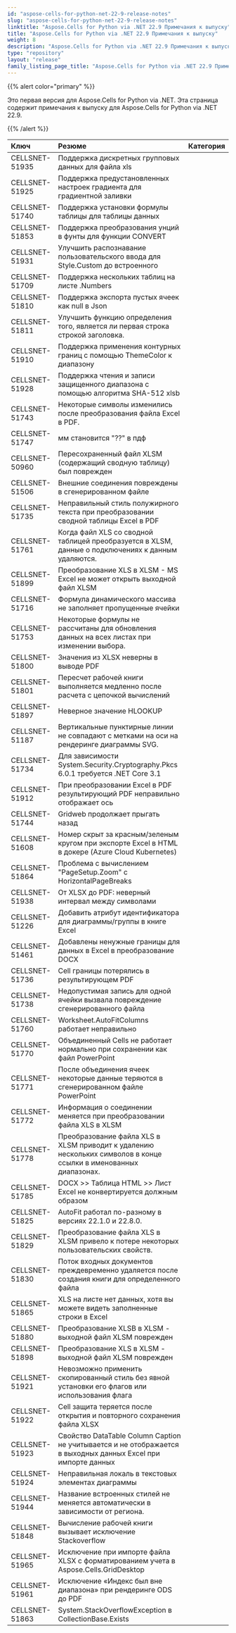 ```yaml
---
id: "aspose-cells-for-python-net-22-9-release-notes"
slug: "aspose-cells-for-python-net-22-9-release-notes"
linktitle: "Aspose.Cells for Python via .NET 22.9 Примечания к выпуску"
title: "Aspose.Cells for Python via .NET 22.9 Примечания к выпуску"
weight: 8
description: "Aspose.Cells for Python via .NET 22.9 Примечания к выпуску – the latest updates and fixes."
type: "repository"
layout: "release"
family_listing_page_title: "Aspose.Cells for Python via .NET 22.9 Примечания к выпуску"
---
```

{{% alert color="primary" %}} 

Это первая версия для Aspose.Cells for Python via .NET.
Эта страница содержит примечания к выпуску для Aspose.Cells for Python via .NET 22.9.

{{% /alert %}} 

|**Ключ**|**Резюме**|**Категория**|
|:- |:- |:- |
|CELLSNET-51935|Поддержка дискретных групповых данных для файла xls|
|CELLSNET-51925|Поддержка предустановленных настроек градиента для градиентной заливки|
|CELLSNET-51740|Поддержка установки формулы таблицы для таблицы данных|
|CELLSNET-51853|Поддержка преобразования унций в фунты для функции CONVERT|
|CELLSNET-51931|Улучшить распознавание пользовательского ввода для Style.Custom до встроенного|
|CELLSNET-51709|Поддержка нескольких таблиц на листе .Numbers|
|CELLSNET-51810|Поддержка экспорта пустых ячеек как null в Json|
|CELLSNET-51811|Улучшить функцию определения того, является ли первая строка строкой заголовка.|
|CELLSNET-51910|Поддержка применения контурных границ с помощью ThemeColor к диапазону|
|CELLSNET-51928|Поддержка чтения и записи защищенного диапазона с помощью алгоритма SHA-512 xlsb|
|CELLSNET-51743|Некоторые символы изменились после преобразования файла Excel в PDF.|
|CELLSNET-51747|мм становится "??" в пдф|
|CELLSNET-50960|Пересохраненный файл XLSM (содержащий сводную таблицу) был поврежден|
|CELLSNET-51506|Внешние соединения повреждены в сгенерированном файле|
|CELLSNET-51735|Неправильный стиль полужирного текста при преобразовании сводной таблицы Excel в PDF|
|CELLSNET-51761|Когда файл XLS со сводной таблицей преобразуется в XLSM, данные о подключениях к данным удаляются.|
|CELLSNET-51899|Преобразование XLS в XLSM - MS Excel не может открыть выходной файл XLSM|
|CELLSNET-51716| Формула динамического массива не заполняет пропущенные ячейки|
|CELLSNET-51753|Некоторые формулы не рассчитаны для обновления данных на всех листах при изменении выбора.|
|CELLSNET-51800|Значения из XLSX неверны в выводе PDF|
|CELLSNET-51801|Пересчет рабочей книги выполняется медленно после расчета с цепочкой вычислений|
|CELLSNET-51897|Неверное значение HLOOKUP|
|CELLSNET-51187|Вертикальные пунктирные линии не совпадают с метками на оси на рендеринге диаграммы SVG.|
|CELLSNET-51734|Для зависимости System.Security.Cryptography.Pkcs 6.0.1 требуется .NET Core 3.1|
|CELLSNET-51912|При преобразовании Excel в PDF результирующий PDF неправильно отображает ось|
|CELLSNET-51744|Gridweb продолжает прыгать назад|
|CELLSNET-51608|Номер скрыт за красным/зеленым кругом при экспорте Excel в HTML в докере (Azure Cloud Kubernetes)|
|CELLSNET-51864|Проблема с вычислением "PageSetup.Zoom" с HorizontalPageBreaks|
|CELLSNET-51938|От XLSX до PDF: неверный интервал между символами|
|CELLSNET-51226|Добавить атрибут идентификатора для диаграммы/группы в книге Excel|
|CELLSNET-51461|Добавлены ненужные границы для данных в Excel в преобразование DOCX|
|CELLSNET-51736| Cell границы потерялись в результирующем PDF|
|CELLSNET-51738|Недопустимая запись для одной ячейки вызвала повреждение сгенерированного файла|
|CELLSNET-51760|Worksheet.AutoFitColumns работает неправильно|
|CELLSNET-51770|Объединенный Cells не работает нормально при сохранении как файл PowerPoint|
|CELLSNET-51771|После объединения ячеек некоторые данные теряются в сгенерированном файле PowerPoint|
|CELLSNET-51772|Информация о соединении меняется при преобразовании файла XLS в XLSM|
|CELLSNET-51778|Преобразование файла XLS в XLSM приводит к удалению нескольких символов в конце ссылки в именованных диапазонах.|
|CELLSNET-51785|DOCX >> Таблица HTML >> Лист Excel не конвертируется должным образом|
|CELLSNET-51825|AutoFit работал по-разному в версиях 22.1.0 и 22.8.0.|
|CELLSNET-51829|Преобразование файла XLS в XLSM привело к потере некоторых пользовательских свойств.|
|CELLSNET-51830|Поток входных документов преждевременно удаляется после создания книги для определенного файла|
|CELLSNET-51865|XLS на листе нет данных, хотя вы можете видеть заполненные строки в Excel|
|CELLSNET-51880|Преобразование XLSB в XLSM - выходной файл XLSM поврежден|
|CELLSNET-51898|Преобразование XLS в XLSM - выходной файл XLSM поврежден|
|CELLSNET-51921|Невозможно применить скопированный стиль без явной установки его флагов или использования флага|
|CELLSNET-51922|Cell защита теряется после открытия и повторного сохранения файла XLSX|
|CELLSNET-51923|Свойство DataTable Column Caption не учитывается и не отображается в выходных данных Excel при импорте данных|
|CELLSNET-51924|Неправильная локаль в текстовых элементах диаграммы|
|CELLSNET-51944|Название встроенных стилей не меняется автоматически в зависимости от региона.|
|CELLSNET-51848|Вычисление рабочей книги вызывает исключение Stackoverflow|
|CELLSNET-51965|Исключение при импорте файла XLSX с форматированием учета в Aspose.Cells.GridDesktop|
|CELLSNET-51961|Исключение «Индекс был вне диапазона» при рендеринге ODS до PDF|
|CELLSNET-51863|System.StackOverflowException в CollectionBase.Exists|

